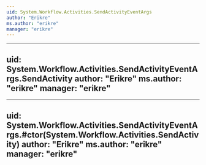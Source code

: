 ```yaml
---
uid: System.Workflow.Activities.SendActivityEventArgs
author: "Erikre"
ms.author: "erikre"
manager: "erikre"
---
```


---
uid: System.Workflow.Activities.SendActivityEventArgs.SendActivity
author: "Erikre"
ms.author: "erikre"
manager: "erikre"
---

---
uid: System.Workflow.Activities.SendActivityEventArgs.#ctor(System.Workflow.Activities.SendActivity)
author: "Erikre"
ms.author: "erikre"
manager: "erikre"
---
